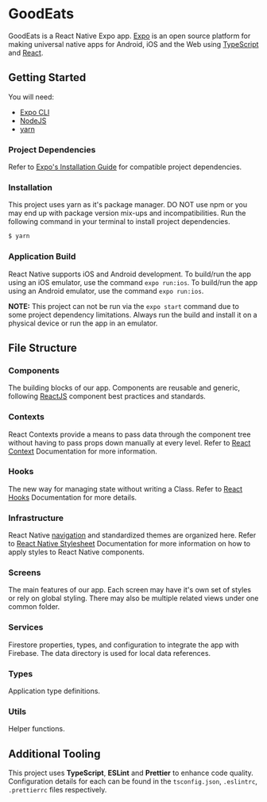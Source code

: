 # GoodEats

GoodEats is a React Native Expo app. [Expo](https://docs.expo.dev/introduction/expo/) is an open source platform for making universal native apps for Android, iOS and the Web using [TypeScript](https://www.typescriptlang.org/docs/) and [React](https://reactnative.dev/docs/getting-started).

## Getting Started

You will need:

- [Expo CLI](https://docs.expo.dev/workflow/expo-cli/)
- [NodeJS](https://nodejs.org/en/)
- [yarn](https://yarnpkg.com/getting-started)

### Project Dependencies

Refer to [Expo's Installation Guide](https://docs.expo.dev/get-started/installation/) for compatible project dependencies.

### Installation

This project uses yarn as it's package manager. DO NOT use npm or you may end up with package version mix-ups and incompatibilities. Run the following command in your terminal to install project dependencies.

```bash
$ yarn
```

### Application Build

React Native supports iOS and Android development. To build/run the app using an iOS emulator, use the command `expo run:ios`. To build/run the app using an Android emulator, use the command `expo run:ios`.

**NOTE:** This project can not be run via the `expo start` command due to some project dependency limitations. Always run the build and install it on a physical device or run the app in an emulator.

## File Structure

### Components

The building blocks of our app. Components are reusable and generic, following [ReactJS](https://reactjs.org/docs/components-and-props.html) component best practices and standards.

### Contexts

React Contexts provide a means to pass data through the component tree without having to pass props down manually at every level. Refer to [React Context](https://reactjs.org/docs/context.html) Documentation for more information.

### Hooks

The new way for managing state without writing a Class. Refer to [React Hooks](https://reactjs.org/docs/hooks-intro.html) Documentation for more details.

### Infrastructure

React Native [navigation](https://reactnavigation.org/docs/getting-started/) and standardized themes are organized here. Refer to [React Native Stylesheet](https://reactnative.dev/docs/stylesheet) Documentation for more information on how to apply styles to React Native components.

### Screens

The main features of our app. Each screen may have it's own set of styles or rely on global styling. There may also be multiple related views under one common folder.

### Services

Firestore properties, types, and configuration to integrate the app with Firebase. The data directory is used for local data references.

### Types

Application type definitions.

### Utils

Helper functions.

## Additional Tooling

This project uses **TypeScript**, **ESLint** and **Prettier** to enhance code quality. Configuration details for each can be found in the `tsconfig.json`, `.eslintrc`, `.prettierrc` files respectively.
